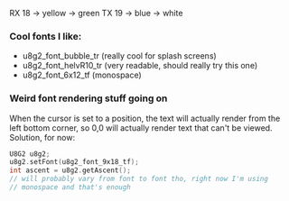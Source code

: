 RX 18 -> yellow -> green
TX 19 -> blue -> white

### Cool fonts I like:
- u8g2_font_bubble_tr (really cool for splash screens)
- u8g2_font_helvR10_tr (very readable, should really try this one)
- u8g2_font_6x12_tf (monospace)

### Weird font rendering stuff going on
When the cursor is set to a position, the text will actually render
from the left bottom corner, so 0,0 will actually render text that
can't be viewed.
Solution, for now:
```cpp
U8G2 u8g2;
u8g2.setFont(u8g2_font_9x18_tf);
int ascent = u8g2.getAscent();
// will probably vary from font to font tho, right now I'm using
// monospace and that's enough
```
